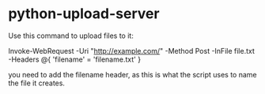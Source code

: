 # python-upload-server

Use this command to upload files to it:

Invoke-WebRequest -Uri "http://example.com/" -Method Post -InFile file.txt -Headers @{ 'filename' = 'filename.txt' }

you need to add the filename header, as this is what the script uses to name the file it creates.
